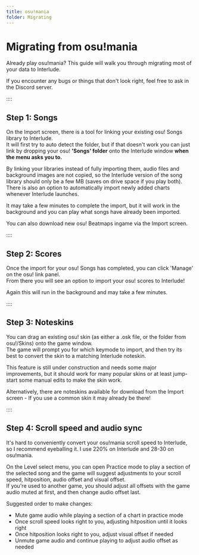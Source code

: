 ```yaml
---
title: osu!mania
folder: Migrating
---
```

# Migrating from osu!mania

Already play osu!mania? This guide will walk you through migrating most of your data to Interlude.

If you encounter any bugs or things that don't look right, feel free to ask in the Discord server.

::::

## Step 1: Songs

On the Import screen, there is a tool for linking your existing osu! Songs library to Interlude.  
It will first try to auto detect the folder, but if that doesn't work you can just link by dropping your osu! **'Songs' folder** onto the Interlude window **when the menu asks you to.**

By linking your libraries instead of fully importing them, audio files and background images are not copied, so the Interlude version of the song library should only be a few MB (saves on drive space if you play both). There is also an option to automatically import newly added charts whenever Interlude launches.

It may take a few minutes to complete the import, but it will work in the background and you can play what songs have already been imported.

You can also download new osu! Beatmaps ingame via the Import screen.

::::

## Step 2: Scores

Once the import for your osu! Songs has completed, you can click 'Manage' on the osu! link panel.  
From there you will see an option to import your osu! scores to Interlude!

Again this will run in the background and may take a few minutes.

::::

## Step 3: Noteskins

You can drag an existing osu! skin (as either a .osk file, or the folder from osu!/Skins) onto the game window.  
The game will prompt you for which keymode to import, and then try its best to convert the skin to a matching Interlude noteskin.

This feature is still under construction and needs some major improvements, but it should work for many popular skins or at least jump-start some manual edits to make the skin work.

Alternatively, there are noteskins available for download from the Import screen - If you use a common skin it may already be there!

::::

## Step 4: Scroll speed and audio sync

It's hard to conveniently convert your osu!mania scroll speed to Interlude, so I recommend eyeballing it. I use 220% on Interlude and 28-30 on osu!mania.

On the Level select menu, you can open Practice mode to play a section of the selected song and the game will suggest adjustments to your scroll speed, hitposition, audio offset and visual offset.  
If you're used to another game, you should adjust all offsets with the game audio muted at first, and then change audio offset last.

Suggested order to make changes:

- Mute game audio while playing a section of a chart in practice mode
- Once scroll speed looks right to you, adjusting hitposition until it looks right
- Once hitposition looks right to you, adjust visual offset if needed
- Unmute game audio and continue playing to adjust audio offset as needed